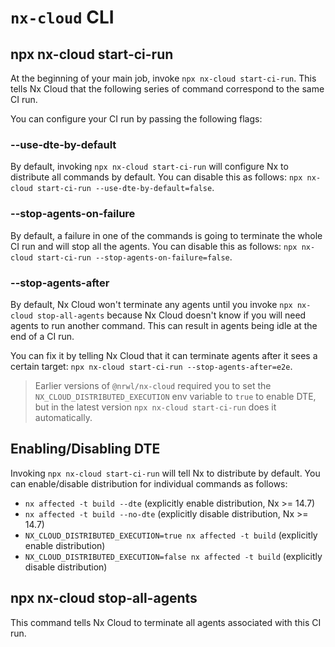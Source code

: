 # `nx-cloud` CLI

## npx nx-cloud start-ci-run

At the beginning of your main job, invoke `npx nx-cloud start-ci-run`. This tells Nx Cloud that the following series of
command correspond to the same CI run.

You can configure your CI run by passing the following flags:

### --use-dte-by-default

By default, invoking `npx nx-cloud start-ci-run` will configure Nx to distribute all commands by default. You can
disable this as follows: `npx nx-cloud start-ci-run --use-dte-by-default=false`.

### --stop-agents-on-failure

By default, a failure in one of the commands is going to terminate the whole CI run and will stop all the
agents. You can disable this as follows: `npx nx-cloud start-ci-run --stop-agents-on-failure=false`.

### --stop-agents-after

By default, Nx Cloud won't terminate any agents until you invoke `npx nx-cloud stop-all-agents` because Nx Cloud
doesn't know if you will need agents to run another command. This can result in agents being idle at the end of a CI
run.

You can fix it by telling Nx Cloud that it can terminate agents after it sees a certain
target: `npx nx-cloud start-ci-run --stop-agents-after=e2e`.

> Earlier versions of `@nrwl/nx-cloud` required you to set the `NX_CLOUD_DISTRIBUTED_EXECUTION` env variable to `true`
> to
> enable DTE, but in the latest version `npx nx-cloud start-ci-run` does it automatically.

## Enabling/Disabling DTE

Invoking `npx nx-cloud start-ci-run` will tell Nx to distribute by default. You can enable/disable distribution for
individual commands as follows:

- `nx affected -t build --dte` (explicitly enable distribution, Nx >= 14.7)
- `nx affected -t build --no-dte` (explicitly disable distribution, Nx >= 14.7)
- `NX_CLOUD_DISTRIBUTED_EXECUTION=true nx affected -t build` (explicitly enable distribution)
- `NX_CLOUD_DISTRIBUTED_EXECUTION=false nx affected -t build` (explicitly disable distribution)

## npx nx-cloud stop-all-agents

This command tells Nx Cloud to terminate all agents associated with this CI run.
